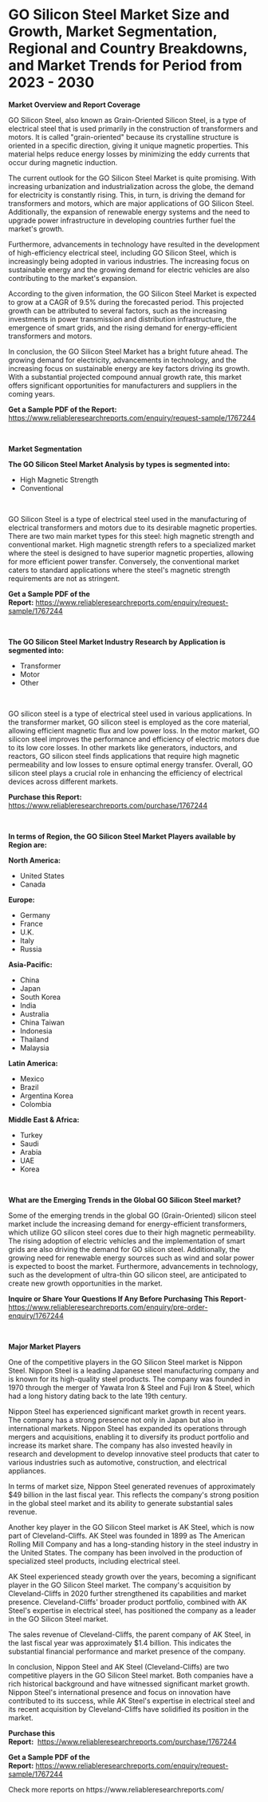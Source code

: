<p><h1>GO Silicon Steel Market Size and Growth, Market Segmentation, Regional and Country Breakdowns, and Market Trends for Period from 2023 -  2030</h1></p><p><strong>Market Overview and Report Coverage</strong></p>
<p><p>GO Silicon Steel, also known as Grain-Oriented Silicon Steel, is a type of electrical steel that is used primarily in the construction of transformers and motors. It is called "grain-oriented" because its crystalline structure is oriented in a specific direction, giving it unique magnetic properties. This material helps reduce energy losses by minimizing the eddy currents that occur during magnetic induction.</p><p>The current outlook for the GO Silicon Steel Market is quite promising. With increasing urbanization and industrialization across the globe, the demand for electricity is constantly rising. This, in turn, is driving the demand for transformers and motors, which are major applications of GO Silicon Steel. Additionally, the expansion of renewable energy systems and the need to upgrade power infrastructure in developing countries further fuel the market's growth.</p><p>Furthermore, advancements in technology have resulted in the development of high-efficiency electrical steel, including GO Silicon Steel, which is increasingly being adopted in various industries. The increasing focus on sustainable energy and the growing demand for electric vehicles are also contributing to the market's expansion.</p><p>According to the given information, the GO Silicon Steel Market is expected to grow at a CAGR of 9.5% during the forecasted period. This projected growth can be attributed to several factors, such as the increasing investments in power transmission and distribution infrastructure, the emergence of smart grids, and the rising demand for energy-efficient transformers and motors.</p><p>In conclusion, the GO Silicon Steel Market has a bright future ahead. The growing demand for electricity, advancements in technology, and the increasing focus on sustainable energy are key factors driving its growth. With a substantial projected compound annual growth rate, this market offers significant opportunities for manufacturers and suppliers in the coming years.</p></p>
<p><strong>Get a Sample PDF of the Report:</strong> <a href="https://www.reliableresearchreports.com/enquiry/request-sample/1767244">https://www.reliableresearchreports.com/enquiry/request-sample/1767244</a></p>
<p>&nbsp;</p>
<p><strong>Market Segmentation</strong></p>
<p><strong>The GO Silicon Steel Market Analysis by types is segmented into:</strong></p>
<p><ul><li>High Magnetic Strength</li><li>Conventional</li></ul></p>
<p>&nbsp;</p>
<p><p>GO Silicon Steel is a type of electrical steel used in the manufacturing of electrical transformers and motors due to its desirable magnetic properties. There are two main market types for this steel: high magnetic strength and conventional market. High magnetic strength refers to a specialized market where the steel is designed to have superior magnetic properties, allowing for more efficient power transfer. Conversely, the conventional market caters to standard applications where the steel's magnetic strength requirements are not as stringent.</p></p>
<p><strong>Get a Sample PDF of the Report:</strong>&nbsp;<a href="https://www.reliableresearchreports.com/enquiry/request-sample/1767244">https://www.reliableresearchreports.com/enquiry/request-sample/1767244</a></p>
<p>&nbsp;</p>
<p><strong>The GO Silicon Steel Market Industry Research by Application is segmented into:</strong></p>
<p><ul><li>Transformer</li><li>Motor</li><li>Other</li></ul></p>
<p>&nbsp;</p>
<p><p>GO silicon steel is a type of electrical steel used in various applications. In the transformer market, GO silicon steel is employed as the core material, allowing efficient magnetic flux and low power loss. In the motor market, GO silicon steel improves the performance and efficiency of electric motors due to its low core losses. In other markets like generators, inductors, and reactors, GO silicon steel finds applications that require high magnetic permeability and low losses to ensure optimal energy transfer. Overall, GO silicon steel plays a crucial role in enhancing the efficiency of electrical devices across different markets.</p></p>
<p><strong>Purchase this Report:</strong>&nbsp; <a href="https://www.reliableresearchreports.com/purchase/1767244">https://www.reliableresearchreports.com/purchase/1767244</a></p>
<p>&nbsp;</p>
<p><strong>In terms of Region, the GO Silicon Steel Market Players available by Region are:</strong></p>
<p>
    <p> <strong> North America: </strong>
        <ul>
            <li>United States</li>
            <li>Canada</li>
        </ul>
        </p> 
    <p> <strong> Europe: </strong>
        <ul>
            <li>Germany</li>
            <li>France</li>
            <li>U.K.</li>
            <li>Italy</li>
            <li>Russia</li>
        </ul>
        </p> 
    <p> <strong> Asia-Pacific: </strong>
        <ul>
            <li>China</li>
            <li>Japan</li>
            <li>South Korea</li>
            <li>India</li>
            <li>Australia</li>
            <li>China Taiwan</li>
            <li>Indonesia</li>
            <li>Thailand</li>
            <li>Malaysia</li>
        </ul>
        </p> 
    <p> <strong> Latin America: </strong>
        <ul>
            <li>Mexico</li>
            <li>Brazil</li>
            <li>Argentina Korea</li>
            <li>Colombia</li>
        </ul>
        </p> 
    <p> <strong> Middle East & Africa: </strong>
        <ul>
            <li>Turkey</li>
            <li>Saudi</li>
            <li>Arabia</li>
            <li>UAE</li>
            <li>Korea</li>
        </ul>
    </p>
    </p>
<p>&nbsp;</p>
<p><strong>What are the Emerging Trends in the Global GO Silicon Steel market?</strong></p>
<p><p>Some of the emerging trends in the global GO (Grain-Oriented) silicon steel market include the increasing demand for energy-efficient transformers, which utilize GO silicon steel cores due to their high magnetic permeability. The rising adoption of electric vehicles and the implementation of smart grids are also driving the demand for GO silicon steel. Additionally, the growing need for renewable energy sources such as wind and solar power is expected to boost the market. Furthermore, advancements in technology, such as the development of ultra-thin GO silicon steel, are anticipated to create new growth opportunities in the market.</p></p>
<p><strong>Inquire or Share Your Questions If Any Before Purchasing This Report</strong>- <a href="https://www.reliableresearchreports.com/enquiry/pre-order-enquiry/1767244">https://www.reliableresearchreports.com/enquiry/pre-order-enquiry/1767244</a></p>
<p>&nbsp;</p>
<p><strong>Major Market Players</strong></p>
<p><p>One of the competitive players in the GO Silicon Steel market is Nippon Steel. Nippon Steel is a leading Japanese steel manufacturing company and is known for its high-quality steel products. The company was founded in 1970 through the merger of Yawata Iron & Steel and Fuji Iron & Steel, which had a long history dating back to the late 19th century.</p><p>Nippon Steel has experienced significant market growth in recent years. The company has a strong presence not only in Japan but also in international markets. Nippon Steel has expanded its operations through mergers and acquisitions, enabling it to diversify its product portfolio and increase its market share. The company has also invested heavily in research and development to develop innovative steel products that cater to various industries such as automotive, construction, and electrical appliances.</p><p>In terms of market size, Nippon Steel generated revenues of approximately $49 billion in the last fiscal year. This reflects the company's strong position in the global steel market and its ability to generate substantial sales revenue.</p><p>Another key player in the GO Silicon Steel market is AK Steel, which is now part of Cleveland-Cliffs. AK Steel was founded in 1899 as The American Rolling Mill Company and has a long-standing history in the steel industry in the United States. The company has been involved in the production of specialized steel products, including electrical steel.</p><p>AK Steel experienced steady growth over the years, becoming a significant player in the GO Silicon Steel market. The company's acquisition by Cleveland-Cliffs in 2020 further strengthened its capabilities and market presence. Cleveland-Cliffs' broader product portfolio, combined with AK Steel's expertise in electrical steel, has positioned the company as a leader in the GO Silicon Steel market.</p><p>The sales revenue of Cleveland-Cliffs, the parent company of AK Steel, in the last fiscal year was approximately $1.4 billion. This indicates the substantial financial performance and market presence of the company.</p><p>In conclusion, Nippon Steel and AK Steel (Cleveland-Cliffs) are two competitive players in the GO Silicon Steel market. Both companies have a rich historical background and have witnessed significant market growth. Nippon Steel's international presence and focus on innovation have contributed to its success, while AK Steel's expertise in electrical steel and its recent acquisition by Cleveland-Cliffs have solidified its position in the market.</p></p>
<p><strong>Purchase this Report:</strong>&nbsp;&nbsp;<a href="https://www.reliableresearchreports.com/purchase/1767244">https://www.reliableresearchreports.com/purchase/1767244</a></p>
<p></p>
<p><strong>Get a Sample PDF of the Report:</strong>&nbsp;<a href="https://www.reliableresearchreports.com/enquiry/request-sample/1767244">https://www.reliableresearchreports.com/enquiry/request-sample/1767244</a></p>
<p>Check more reports on https://www.reliableresearchreports.com/</p>